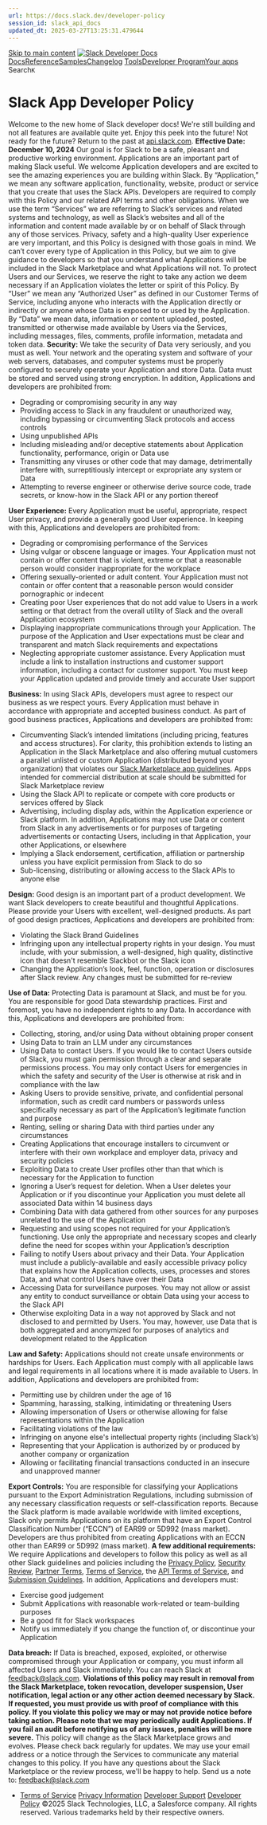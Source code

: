 ```yaml
---
url: https://docs.slack.dev/developer-policy
session_id: slack_api_docs
updated_dt: 2025-03-27T13:25:31.479644
---
```

[Skip to main content](https://docs.slack.dev/developer-policy#__docusaurus_skipToContent_fallback)
[![Slack Developer Docs](https://docs.slack.dev/img/logos/slack-developers-white.png)](https://slack.dev)[Docs](https://docs.slack.dev/)[Reference](https://docs.slack.dev/reference)[Samples](https://docs.slack.dev/samples)[Changelog](https://docs.slack.dev/changelog)
[Tools](https://tools.slack.dev)[Developer Program](https://api.slack.com/developer-program)[Your apps](https://api.slack.com/apps)
Search`K`
# Slack App Developer Policy
Welcome to the new home of Slack developer docs!
We're still building and not all features are available quite yet. Enjoy this peek into the future!
Not ready for the future? Return to the past at [api.slack.com](https://api.slack.com/docs).
**Effective Date: December 10, 2024**
Our goal is for Slack to be a safe, pleasant and productive working environment. Applications are an important part of making Slack useful. We welcome Application developers and are excited to see the amazing experiences you are building within Slack. By “Application,” we mean any software application, functionality, website, product or service that you create that uses the Slack APIs. Developers are required to comply with this Policy and our related API terms and other obligations. When we use the term “Services” we are referring to Slack’s services and related systems and technology, as well as Slack’s websites and all of the information and content made available by or on behalf of Slack through any of those services.
Privacy, safety and a high-quality User experience are very important, and this Policy is designed with those goals in mind. We can’t cover every type of Application in this Policy, but we aim to give guidance to developers so that you understand what Applications will be included in the Slack Marketplace and what Applications will not. To protect Users and our Services, we reserve the right to take any action we deem necessary if an Application violates the letter or spirit of this Policy. By “User” we mean any “Authorized User” as defined in our Customer Terms of Service, including anyone who interacts with the Application directly or indirectly or anyone whose Data is exposed to or used by the Application. By “Data” we mean data, information or content uploaded, posted, transmitted or otherwise made available by Users via the Services, including messages, files, comments, profile information, metadata and token data.
**Security:** We take the security of Data very seriously, and you must as well. Your network and the operating system and software of your web servers, databases, and computer systems must be properly configured to securely operate your Application and store Data. Data must be stored and served using strong encryption. In addition, Applications and developers are prohibited from:
  * Degrading or compromising security in any way
  * Providing access to Slack in any fraudulent or unauthorized way, including bypassing or circumventing Slack protocols and access controls
  * Using unpublished APIs
  * Including misleading and/or deceptive statements about Application functionality, performance, origin or Data use
  * Transmitting any viruses or other code that may damage, detrimentally interfere with, surreptitiously intercept or expropriate any system or Data
  * Attempting to reverse engineer or otherwise derive source code, trade secrets, or know-how in the Slack API or any portion thereof


**User Experience:** Every Application must be useful, appropriate, respect User privacy, and provide a generally good User experience. In keeping with this, Applications and developers are prohibited from:
  * Degrading or compromising performance of the Services
  * Using vulgar or obscene language or images. Your Application must not contain or offer content that is violent, extreme or that a reasonable person would consider inappropriate for the workplace
  * Offering sexually-oriented or adult content. Your Application must not contain or offer content that a reasonable person would consider pornographic or indecent
  * Creating poor User experiences that do not add value to Users in a work setting or that detract from the overall utility of Slack and the overall Application ecosystem
  * Displaying inappropriate communications through your Application. The purpose of the Application and User expectations must be clear and transparent and match Slack requirements and expectations
  * Neglecting appropriate customer assistance. Every Application must include a link to installation instructions and customer support information, including a contact for customer support. You must keep your Application updated and provide timely and accurate User support


**Business:** In using Slack APIs, developers must agree to respect our business as we respect yours. Every Application must behave in accordance with appropriate and accepted business conduct. As part of good business practices, Applications and developers are prohibited from:
  * Circumventing Slack’s intended limitations (including pricing, features and access structures). For clarity, this prohibition extends to listing an Application in the Slack Marketplace and also offering mutual customers a parallel unlisted or custom Application (distributed beyond your organization) that violates our [Slack Marketplace app guidelines](https://docs.slack.dev/slack-marketplace/slack-marketplace-app-guidelines-and-requirements). Apps intended for commercial distribution at scale should be submitted for Slack Marketplace review
  * Using the Slack API to replicate or compete with core products or services offered by Slack
  * Advertising, including display ads, within the Application experience or Slack platform. In addition, Applications may not use Data or content from Slack in any advertisements or for purposes of targeting advertisements or contacting Users, including in that Application, your other Applications, or elsewhere
  * Implying a Slack endorsement, certification, affiliation or partnership unless you have explicit permission from Slack to do so
  * Sub-licensing, distributing or allowing access to the Slack APIs to anyone else


**Design:** Good design is an important part of a product development. We want Slack developers to create beautiful and thoughtful Applications. Please provide your Users with excellent, well-designed products. As part of good design practices, Applications and developers are prohibited from:
  * Violating the Slack Brand Guidelines
  * Infringing upon any intellectual property rights in your design. You must include, with your submission, a well-designed, high quality, distinctive icon that doesn't resemble Slackbot or the Slack icon
  * Changing the Application’s look, feel, function, operation or disclosures after Slack review. Any changes must be submitted for re-review


**Use of Data:** Protecting Data is paramount at Slack, and must be for you. You are responsible for good Data stewardship practices. First and foremost, you have no independent rights to any Data. In accordance with this, Applications and developers are prohibited from:
  * Collecting, storing, and/or using Data without obtaining proper consent
  * Using Data to train an LLM under any circumstances
  * Using Data to contact Users. If you would like to contact Users outside of Slack, you must gain permission through a clear and separate permissions process. You may only contact Users for emergencies in which the safety and security of the User is otherwise at risk and in compliance with the law
  * Asking Users to provide sensitive, private, and confidential personal information, such as credit card numbers or passwords unless specifically necessary as part of the Application’s legitimate function and purpose
  * Renting, selling or sharing Data with third parties under any circumstances
  * Creating Applications that encourage installers to circumvent or interfere with their own workplace and employer data, privacy and security policies
  * Exploiting Data to create User profiles other than that which is necessary for the Application to function
  * Ignoring a User’s request for deletion. When a User deletes your Application or if you discontinue your Application you must delete all associated Data within 14 business days
  * Combining Data with data gathered from other sources for any purposes unrelated to the use of the Application
  * Requesting and using scopes not required for your Application’s functioning. Use only the appropriate and necessary scopes and clearly define the need for scopes within your Application’s description
  * Failing to notify Users about privacy and their Data. Your Application must include a publicly-available and easily accessible privacy policy that explains how the Application collects, uses, processes and stores Data, and what control Users have over their Data
  * Accessing Data for surveillance purposes. You may not allow or assist any entity to conduct surveillance or obtain Data using your access to the Slack API
  * Otherwise exploiting Data in a way not approved by Slack and not disclosed to and permitted by Users. You may, however, use Data that is both aggregated and anonymized for purposes of analytics and development related to the Application


**Law and Safety:** Applications should not create unsafe environments or hardships for Users. Each Application must comply with all applicable laws and legal requirements in all locations where it is made available to Users. In addition, Applications and developers are prohibited from:
  * Permitting use by children under the age of 16
  * Spamming, harassing, stalking, intimidating or threatening Users
  * Allowing impersonation of Users or otherwise allowing for false representations within the Application
  * Facilitating violations of the law
  * Infringing on anyone else's intellectual property rights (including Slack’s)
  * Representing that your Application is authorized by or produced by another company or organization
  * Allowing or facilitating financial transactions conducted in an insecure and unapproved manner


**Export Controls:** You are responsible for classifying your Applications pursuant to the Export Administration Regulations, including submission of any necessary classification requests or self-classification reports. Because the Slack platform is made available worldwide with limited exceptions, Slack only permits Applications on its platform that have an Export Control Classification Number (“ECCN”) of EAR99 or 5D992 (mass market). Developers are thus prohibited from creating Applications with an ECCN other than EAR99 or 5D992 (mass market).
**A few additional requirements:** We require Applications and developers to follow this policy as well as all other Slack guidelines and policies including the [Privacy Policy](https://slack.com/privacy-policy), [Security Review](https://docs.slack.dev/slack-marketplace/marketplace-terms-conditions/slack-security-review), [Partner Terms](https://slack.com/terms-of-service/partners), [Terms of Service](https://slack.com/terms-of-service), the [API Terms of Service](https://slack.com/terms-of-service/api-updated), and [Submission Guidelines](https://docs.slack.dev/slack-marketplace/slack-marketplace-app-guidelines-and-requirements).
In addition, Applications and developers must:
  * Exercise good judgement
  * Submit Applications with reasonable work-related or team-building purposes
  * Be a good fit for Slack workspaces
  * Notify us immediately if you change the function of, or discontinue your Application


**Data breach:** If Data is breached, exposed, exploited, or otherwise compromised through your Application or company, you must inform all affected Users and Slack immediately. You can reach Slack at feedback@slack.com.
**Violations of this policy may result in removal from the Slack Marketplace, token revocation, developer suspension, User notification, legal action or any other action deemed necessary by Slack. If requested, you must provide us with proof of compliance with this policy. If you violate this policy we may or may not provide notice before taking action. Please note that we may periodically audit Applications. If you fail an audit before notifying us of any issues, penalties will be more severe.**
This policy will change as the Slack Marketplace grows and evolves. Please check back regularly for updates. We may use your email address or a notice through the Services to communicate any material changes to this policy.
If you have any questions about the Slack Marketplace or the review process, we'll be happy to help. Send us a note to: feedback@slack.com
  * [Terms of Service](https://slack.com/terms-of-service/user) [Privacy Information](https://slack.com/trust/privacy/privacy-policy) [Developer Support](https://docs.slack.dev/developer-support) [Developer Policy](https://docs.slack.dev/developer-policy)
©2025 Slack Technologies, LLC, a Salesforce company. All rights reserved. Various trademarks held by their respective owners. 


